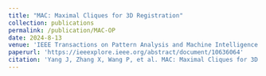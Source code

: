 ```yaml
---
title: "MAC: Maximal Cliques for 3D Registration"
collection: publications
permalink: /publication/MAC-OP
date: 2024-8-13
venue: 'IEEE Transactions on Pattern Analysis and Machine Intelligence'
paperurl: 'https://ieeexplore.ieee.org/abstract/document/10636064'
citation: 'Yang J, Zhang X, Wang P, et al. MAC: Maximal Cliques for 3D Registration[J]//in IEEE Transactions on Pattern Analysis and Machine Intelligence, doi: 10.1109/TPAMI.2024.3442911'
---
```

